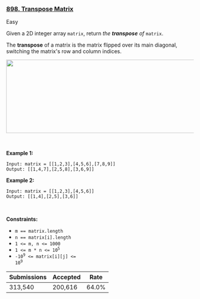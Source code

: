### [898. Transpose Matrix](https://leetcode.com/problems/transpose-matrix/)

Easy

Given a 2D integer array `` matrix ``, return _the __transpose__ of_ `` matrix ``.

The __transpose__ of a matrix is the matrix flipped over its main diagonal, switching the matrix's row and column indices.

<img alt="" src="https://assets.leetcode.com/uploads/2021/02/10/hint_transpose.png" style="width: 600px; height: 197px;"/>

 

__Example 1:__

```
Input: matrix = [[1,2,3],[4,5,6],[7,8,9]]
Output: [[1,4,7],[2,5,8],[3,6,9]]
```

__Example 2:__

```
Input: matrix = [[1,2,3],[4,5,6]]
Output: [[1,4],[2,5],[3,6]]
```

 

__Constraints:__

*   `` m == matrix.length ``
*   `` n == matrix[i].length ``
*   `` 1 <= m, n <= 1000 ``
*   <code>1 <= m * n <= 10<sup>5</sup></code>
*   <code>-10<sup>9</sup> <= matrix[i][j] <= 10<sup>9</sup></code>

| Submissions    | Accepted     | Rate   |
| -------------- | ------------ | ------ |
| 313,540 | 200,616 | 64.0% |